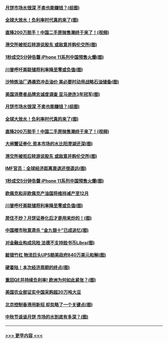 #### [月饼市场水很深 不卖也能赚钱？(组图)](../pages/p5/907365.md?t=09150911) 
#### [全球大放水！负利率时代真的来了(图)](../pages/p5/907372.md?t=09150911) 
#### [直降200万脱手！中国二手房抛售潮终于来了！(视频)](../pages/p5/907361.md?t=09150911) 
#### [港交所被拒后转游说股东 或敌意并购伦交所(图)](../pages/p5/907380.md?t=09150911) 
#### [1秒成交5分钟告罄 iPhone 11系列中国预售火爆(图)](../pages/p5/907373.md?t=09150911) 
#### [川普呼吁美联储将利率降至零或负值(图)](../pages/p5/907303.md?t=09150911) 
#### [沙特炼油厂遇袭恐冲击油价 美必要时动用战略石油储备(图)](../pages/p5/907420.md?t=09150911) 
#### [美国消费者品牌忠诚度调查 亚马逊连3年冠军(图)](../pages/p5/907416.md?t=09150911) 
#### [月饼市场水很深 不卖也能赚钱？(组图)](../pages/p5/907365.md?t=09150911) 
#### [全球大放水！负利率时代真的来了(图)](../pages/p5/907372.md?t=09150911) 
#### [直降200万脱手！中国二手房抛售潮终于来了！(视频)](../pages/p5/907361.md?t=09150911) 
#### [大闸蟹证券化 资本市场的水比阳澄湖还深(图)](../pages/p5/907370.md?t=09150911) 
#### [港交所被拒后转游说股东 或敌意并购伦交所(图)](../pages/p5/907380.md?t=09150911) 
#### [IMF官员：全球经济距离衰退还很遥远(图)](../pages/p5/907377.md?t=09150911) 
#### [1秒成交5分钟告罄 iPhone 11系列中国预售火爆(图)](../pages/p5/907373.md?t=09150911) 
#### [欧佩克和非欧佩克产油国将维持减产至12月](../pages/p5/907339.md?t=09150911) 
#### [川普呼吁美联储将利率降至零或负值(图)](../pages/p5/907303.md?t=09150911) 
#### [房住不炒？月饼证券化后才是用来炒的！(图)](../pages/p5/907337.md?t=09150911) 
#### [中国楼市秋意肃杀 “金九银十”已成追忆(图)](../pages/p5/907275.md?t=09150911) 
#### [对金融业构成风险 法德不支持脸书币Libra(图)](../pages/p5/907312.md?t=09150911) 
#### [敲错竹杠 物流巨头UPS赔美政府840万美元和解(图)](../pages/p5/907308.md?t=09150911) 
#### [硬着陆！本次经济周期的终点(图)](../pages/p5/907268.md?t=09150911) 
#### [重回QE并持续负利率! 欧洲为何如此紧张？(图)](../pages/p5/907269.md?t=09150911) 
#### [美国农业部证实中国采购超20万吨大豆](../pages/p5/907287.md?t=09150911) 
#### [北京控制香港用新招 却忽略了一个关键点(图)](../pages/p5/907256.md?t=09150911) 
#### [中秋节谈谈月饼 市场的水到底有多深？(图)](../pages/p5/907241.md?t=09150911) 

----
#### [ >>> 更早内容 <<< ](../indexes/p5-earlier.md)
